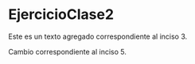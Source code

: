 # EjercicioClase2 

Este es un texto agregado correspondiente al inciso 3.

Cambio correspondiente al inciso 5.
